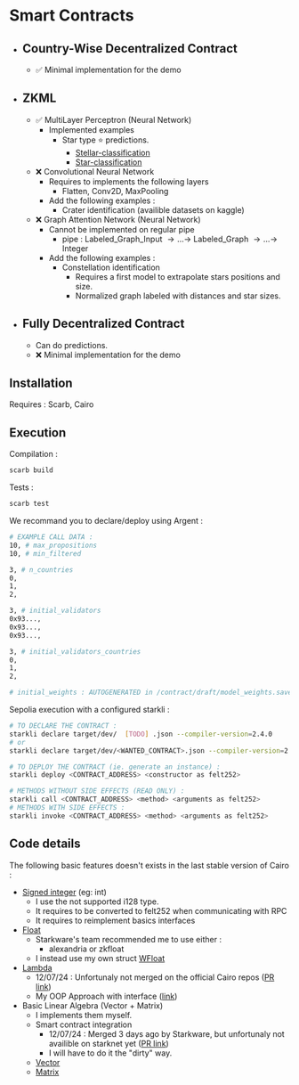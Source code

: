 # Smart Contracts

- ## Country-Wise Decentralized Contract
    - ✅ Minimal implementation for the demo
- ## ZKML
    - ✅ MultiLayer Perceptron (Neural Network)
        - Implemented examples 
            - Star type ⭐️ predictions.
                - [Stellar-classification](https://www.kaggle.com/datasets/fedesoriano/stellar-classification-dataset-sdss17/data)
                - [Star-classification](https://www.kaggle.com/datasets/deepu1109/star-dataset)
    - ❌ Convolutional Neural Network
        - Requires to implements the following layers
            - Flatten, Conv2D, MaxPooling
        - Add the following examples :
            - Crater identification (availible datasets on kaggle)
    - ❌ Graph Attention Network (Neural Network)
        - Cannot be implemented on regular pipe
            - pipe : Labeled_Graph_Input $\to \dots \to$ Labeled_Graph $\to \dots \to$ Integer
        - Add the following examples :
            - Constellation identification
                - Requires a first model to extrapolate stars positions and size.
                - Normalized graph labeled with distances and star sizes.
- ## Fully Decentralized Contract
    - Can do predictions.
    - ❌ Minimal implementation for the demo

## Installation

Requires : Scarb, Cairo

## Execution

Compilation :
```bash
scarb build
```

Tests :
```bash
scarb test
```

We recommand you to declare/deploy using Argent :

```bash
# EXAMPLE CALL DATA :
10, # max_propositions
10, # min_filtered

3, # n_countries
0,
1,
2,

3, # initial_validators
0x93...,
0x93...,
0x93...,

3, # initial_validators_countries
0,
1,
2,

# initial_weights : AUTOGENERATED in /contract/draft/model_weights.save
```

Sepolia execution with a configured starkli :

```bash
# TO DECLARE THE CONTRACT :
starkli declare target/dev/  [TODO] .json --compiler-version=2.4.0
# or
starkli declare target/dev/<WANTED_CONTRACT>.json --compiler-version=2.4.0

# TO DEPLOY THE CONTRACT (ie. generate an instance) :
starkli deploy <CONTRACT_ADDRESS> <constructor as felt252>
```

```bash
# METHODS WITHOUT SIDE EFFECTS (READ ONLY) :
starkli call <CONTRACT_ADDRESS> <method> <arguments as felt252> 
# METHODS WITH SIDE EFFECTS :
starkli invoke <CONTRACT_ADDRESS> <method> <arguments as felt252> 
```

## Code details

The following basic features doesn't exists in the last stable version of Cairo :
- [Signed integer](src/math/signed.cairo) (eg: int)
    - I use the not supported i128 type.
    - It requires to be converted to felt252 when communicating with RPC
    - It requires to reimplement basics interfaces
- [Float](src/math/wfloat.cairo)
    - Starkware's team recommended me to use either :
        - alexandria or zkfloat
    - I instead use my own struct [WFloat](src/math/wfloat.cairo) 
- [Lambda]((src/math/component_lambda.cairo))
    - 12/07/24 : Unfortunaly not merged on the official Cairo repos ([PR link](https://github.com/starkware-libs/cairo/pull/6015))
    - My OOP Approach with interface ([link](src/math/component_lambda.cairo))
- Basic Linear Algebra (Vector + Matrix)
    - I implements them myself.
    - Smart contract integration
       - 12/07/24 : Merged 3 days ago by Starkware, but unfortunaly not availible on starknet yet ([PR link](https://github.com/starkware-libs/cairo/pull/5974))
       - I will have to do it the "dirty" way.
    - [Vector](src/math/vector.cairo)
    - [Matrix](src/math/matrix.cairo)